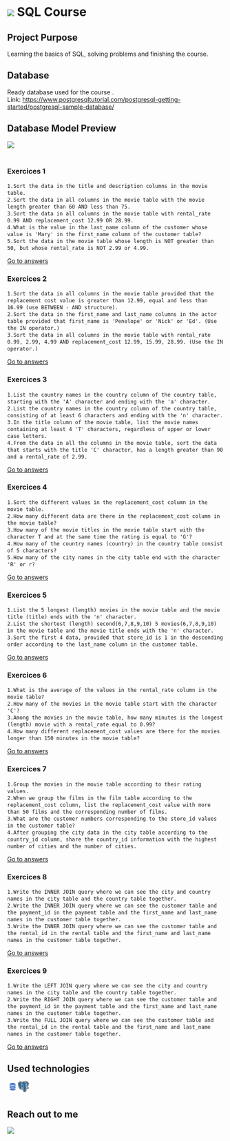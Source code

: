 # <img src='https://patika-prod.s3.eu-central-1.amazonaws.com/staticFiles/patikaLogo.png' height='60px'> SQL Course


## Project Purpose
Learning the basics of SQL, solving problems and finishing the course.

## Database
Ready database used for the course .
<br>
Link: https://www.postgresqltutorial.com/postgresql-getting-started/postgresql-sample-database/

## Database Model Preview
<img src='https://www.postgresqltutorial.com/wp-content/uploads/2018/03/dvd-rental-sample-database-diagram.png'>

<br>
</br>

### Exercices 1

```
1.Sort the data in the title and description columns in the movie table.
2.Sort the data in all columns in the movie table with the movie length greater than 60 AND less than 75.
3.Sort the data in all columns in the movie table with rental_rate 0.99 AND replacement_cost 12.99 OR 28.99.
4.What is the value in the last_name column of the customer whose value is 'Mary' in the first_name column of the customer table?
5.Sort the data in the movie table whose length is NOT greater than 50, but whose rental_rate is NOT 2.99 or 4.99.
```
[Go to answers](https://github.com/volkantepeli/SQL-basic-exercices/blob/master/exercices1.sql)

### Exercices 2

```
1.Sort the data in all columns in the movie table provided that the replacement cost value is greater than 12.99, equal and less than 16.99 (use BETWEEN - AND structure).
2.Sort the data in the first_name and last_name columns in the actor table provided that first_name is 'Penelope' or 'Nick' or 'Ed'. (Use the IN operator.)
3.Sort the data in all columns in the movie table with rental_rate 0.99, 2.99, 4.99 AND replacement_cost 12.99, 15.99, 28.99. (Use the IN operator.)
```
[Go to answers](https://github.com/volkantepeli/SQL-basic-exercices/blob/master/exercices2.sql)

### Exercices 3

```
1.List the country names in the country column of the country table, starting with the 'A' character and ending with the 'a' character.
2.List the country names in the country column of the country table, consisting of at least 6 characters and ending with the 'n' character.
3.In the title column of the movie table, list the movie names containing at least 4 'T' characters, regardless of upper or lower case letters.
4.From the data in all the columns in the movie table, sort the data that starts with the title 'C' character, has a length greater than 90 and a rental_rate of 2.99.
```
[Go to answers](https://github.com/volkantepeli/SQL-basic-exercices/blob/master/exercices3.sql)

### Exercices 4

```
1.Sort the different values ​​in the replacement_cost column in the movie table.
2.How many different data are there in the replacement_cost column in the movie table?
3.How many of the movie titles in the movie table start with the character T and at the same time the rating is equal to 'G'?
4.How many of the country names (country) in the country table consist of 5 characters?
5.How many of the city names in the city table end with the character 'R' or r?
```
[Go to answers](https://github.com/volkantepeli/SQL-basic-exercices/blob/master/exercices4.sql)

### Exercices 5

```
1.List the 5 longest (length) movies in the movie table and the movie title (title) ends with the 'n' character.
2.List the shortest (length) second(6,7,8,9,10) 5 movies(6,7,8,9,10) in the movie table and the movie title ends with the 'n' character.
3.Sort the first 4 data, provided that store_id is 1 in the descending order according to the last_name column in the customer table.
```
[Go to answers](https://github.com/volkantepeli/SQL-basic-exercices/blob/master/exercices5.sql)

### Exercices 6

```
1.What is the average of the values ​​in the rental_rate column in the movie table?
2.How many of the movies in the movie table start with the character 'C'?
3.Among the movies in the movie table, how many minutes is the longest (length) movie with a rental_rate equal to 0.99?
4.How many different replacement_cost values ​​are there for the movies longer than 150 minutes in the movie table?
```
[Go to answers](https://github.com/volkantepeli/SQL-basic-exercices/blob/master/exercices6.sql)

### Exercices 7

```
1.Group the movies in the movie table according to their rating values.
2.When we group the films in the film table according to the replacement_cost column, list the replacement_cost value with more than 50 films and the corresponding number of films.
3.What are the customer numbers corresponding to the store_id values ​​in the customer table?
4.After grouping the city data in the city table according to the country_id column, share the country_id information with the highest number of cities and the number of cities.
```
[Go to answers](https://github.com/volkantepeli/SQL-basic-exercices/blob/master/exercices7.sql)

### Exercices 8

```
1.Write the INNER JOIN query where we can see the city and country names in the city table and the country table together.
2.Write the INNER JOIN query where we can see the customer table and the payment_id in the payment table and the first_name and last_name names in the customer table together.
3.Write the INNER JOIN query where we can see the customer table and the rental_id in the rental table and the first_name and last_name names in the customer table together.
```
[Go to answers](https://github.com/volkantepeli/SQL-basic-exercices/blob/master/exercices8.sql)

### Exercices 9

```
1.Write the LEFT JOIN query where we can see the city and country names in the city table and the country table together.
2.Write the RIGHT JOIN query where we can see the customer table and the payment_id in the payment table and the first_name and last_name names in the customer table together.
3.Write the FULL JOIN query where we can see the customer table and the rental_id in the rental table and the first_name and last_name names in the customer table together.
```
[Go to answers](https://github.com/volkantepeli/SQL-basic-exercices/blob/master/exercices9.sql)



## Used technologies
<img align="left" src="https://raw.githubusercontent.com/github/explore/80688e429a7d4ef2fca1e82350fe8e3517d3494d/topics/sql/sql.png" width="25" height="25" />
<img align="left" src="https://raw.githubusercontent.com/github/explore/80688e429a7d4ef2fca1e82350fe8e3517d3494d/topics/postgresql/postgresql.png" width="25" height="25" />

<br>
</br>

## Reach out to me

[linkedin]: https://www.linkedin.com/in/volkantepeli/

[<img width="22" src="https://unpkg.com/simple-icons@v6/icons/linkedin.svg" align="left" />][linkedin]